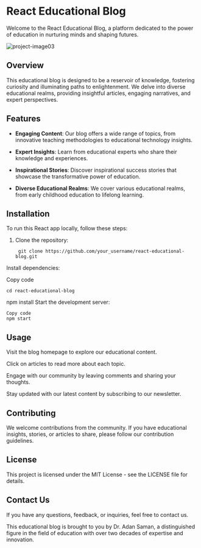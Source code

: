 # React Educational Blog

Welcome to the React Educational Blog, a platform dedicated to the power of education in nurturing minds and shaping futures.

![project-image03](https://github.com/SamanAbdiaziz/Saman-blog/assets/151468893/e5857924-4d6c-42a0-b2eb-48c3a4117f26)

## Overview

This educational blog is designed to be a reservoir of knowledge, fostering curiosity and illuminating paths to enlightenment. We delve into diverse educational realms, providing insightful articles, engaging narratives, and expert perspectives.

## Features

- **Engaging Content**: Our blog offers a wide range of topics, from innovative teaching methodologies to educational technology insights.

- **Expert Insights**: Learn from educational experts who share their knowledge and experiences.

- **Inspirational Stories**: Discover inspirational success stories that showcase the transformative power of education.

- **Diverse Educational Realms**: We cover various educational realms, from early childhood education to lifelong learning.

## Installation

To run this React app locally, follow these steps:

1. Clone the repository:

  
  
   ```
    git clone https://github.com/your_username/react-educational-blog.git
   ```
Install dependencies:

Copy code
```
cd react-educational-blog
```


npm install
Start the development server:

```
Copy code
npm start
```

## Usage

Visit the blog homepage to explore our educational content.

Click on articles to read more about each topic.

Engage with our community by leaving comments and sharing your thoughts.

Stay updated with our latest content by subscribing to our newsletter.

## Contributing

We welcome contributions from the community. If you have educational insights, stories, or articles to share, please follow our contribution guidelines.

## License
This project is licensed under the MIT License - see the LICENSE file for details.

## Contact Us
If you have any questions, feedback, or inquiries, feel free to contact us.

This educational blog is brought to you by Dr. Adan Saman, a distinguished figure in the field of education with over two decades of expertise and innovation.

